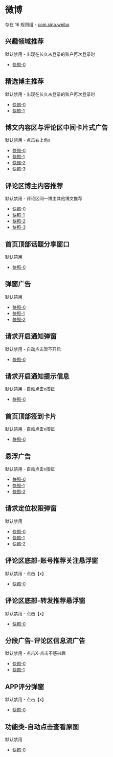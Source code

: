 # 微博

存在 16 规则组 - [com.sina.weibo](/src/apps/com.sina.weibo.ts)

## 兴趣领域推荐

默认禁用 - 出现在长久未登录的账户再次登录时

- [快照-0](https://i.gkd.li/import/12531405)

## 精选博主推荐

默认禁用 - 出现在长久未登录的账户再次登录时

- [快照-0](https://i.gkd.li/import/12531433)
- [快照-1](https://i.gkd.li/import/12531434)

## 博文内容区与评论区中间卡片式广告

默认禁用 - 点击右上角x

- [快照-0](https://i.gkd.li/import/12673043)
- [快照-1](https://i.gkd.li/import/13635551)
- [快照-2](https://i.gkd.li/import/12673051)
- [快照-3](https://i.gkd.li/import/13787207)

## 评论区博主内容推荐

默认禁用 - 评论区同一博主其他博文推荐

- [快照-0](https://i.gkd.li/import/12674498)
- [快照-1](https://i.gkd.li/import/13035647)
- [快照-2](https://i.gkd.li/import/12674511)
- [快照-3](https://i.gkd.li/import/12929591)

## 首页顶部话题分享窗口

默认禁用

- [快照-0](https://i.gkd.li/import/12705972)

## 弹窗广告

默认禁用

- [快照-0](https://i.gkd.li/import/12750090)
- [快照-1](https://i.gkd.li/import/13670266)
- [快照-2](https://i.gkd.li/import/12705974)

## 请求开启通知弹窗

默认禁用 - 自动点击暂不开启

- [快照-0](https://i.gkd.li/import/12705979)

## 请求开启通知提示信息

默认禁用 - 自动点击x按钮

- [快照-0](https://i.gkd.li/import/12705986)

## 首页顶部签到卡片

默认禁用 - 自动点击x按钮

- [快照-0](https://i.gkd.li/import/12749876)

## 悬浮广告

默认禁用 - 自动点击x按钮

- [快照-0](https://i.gkd.li/import/12750118)
- [快照-1](https://i.gkd.li/import/13206775)
- [快照-2](https://i.gkd.li/import/13206841)

## 请求定位权限弹窗

默认禁用

- [快照-0](https://i.gkd.li/import/13218093)
- [快照-1](https://i.gkd.li/import/13003311)
- [快照-2](https://i.gkd.li/import/13255595)

## 评论区底部-账号推荐关注悬浮窗

默认禁用 - 点击【x】

- [快照-0](https://i.gkd.li/import/13482954)

## 评论区底部-转发推荐悬浮窗

默认禁用 - 点击【x】

- [快照-0](https://i.gkd.li/import/13482960)

## 分段广告-评论区信息流广告

默认禁用 - 点击X-点击不感兴趣

- [快照-0](https://i.gkd.li/import/13852321)
- [快照-1](https://i.gkd.li/import/13852322)

## APP评分弹窗

默认禁用 - 点击【x】

- [快照-0](https://i.gkd.li/import/13620220)

## 功能类-自动点击查看原图

默认禁用

- [快照-0](https://i.gkd.li/import/13929119)
